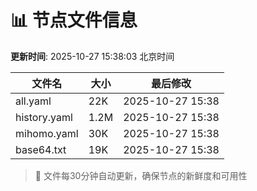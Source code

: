 # 📊 节点文件信息

**更新时间**: 2025-10-27 15:38:03 北京时间

| 文件名 | 大小 | 最后修改 |
|--------|------|----------|
| all.yaml | 22K | 2025-10-27 15:38 |
| history.yaml | 1.2M | 2025-10-27 15:38 |
| mihomo.yaml | 30K | 2025-10-27 15:38 |
| base64.txt | 19K | 2025-10-27 15:38 |

> 🔄 文件每30分钟自动更新，确保节点的新鲜度和可用性
